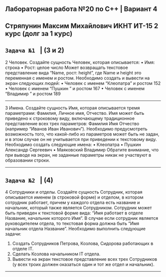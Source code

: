 Лабораторная работа №20 по C++ | Вариант 4
-------------------------------------------------------------------
Стряпунин Максим Михайлович 
ИКНТ ИТ-15 2 курс (долг за 1 курс)
-------------------------------------------------------------------
```Задача №1 ``` | (3 и 2)
-------------------------------------------------------------------
2 Человек. Создайте сущность Человек, которая описывается:
• Имя: строка
• Рост: целое число
Может возвращать текстовое представление вида “Name, рост: height”, где Name и
height это переменная с именем и ростом.
Необходимо создать и вывести на экран следующих людей:
• Человек с именем “Клеопатра” и ростом 152
• Человек с именем “Пушкин ” и ростом 167
• Человек с именем “Владимир ” и ростом 189

___________________________________________________________________
3 Имена. Создайте сущность Имя, которая описывается тремя параметрами:
Фамилия, Личное имя, Отчество. Имя может быть приведено к строковому виду,
включающему традиционное представление всех трех параметров: Фамилия Имя
Отчество (например “Иванов Иван Иванович”). Необходимо предусмотреть
возможность того, что какой-либо из параметров может быть не задан, и в этом
случае он не учитывается при приведении к текстовому виду.
Необходимо создать следующие имена:
• Клеопатра
• Пушкин Александр Сергеевич
• Маяковский Владимир
Обратите внимание, что при выводе на экран, не заданные параметры никак не участвуют в образовании строки.
___________________________________________________________________
```Задача №2 ``` | (4)
-------------------------------------------------------------------
4 Сотрудники и отделы. Создайте сущность Сотрудник, которая описывается
именем (в строковой форме) и отделом, в котором сотрудник работает, причем у
каждого отдела есть название и начальник, который также является
Сотрудником. Сотрудник может быть приведен к текстовой форме вида: “Имя
работает в отделе Название, начальник которого Имя”. В случае если сотрудник
является руководителем отдела, то текстовая форма должна быть “Имя
начальник отдела Название”.
Необходимо выполнить следующие задачи:
1. Создать Сотрудников Петрова, Козлова, Сидорова работающих в отделе IT.
2. Сделать Козлова начальником IT отдела.
3. Вывести на экран текстовое представление всех трех Сотрудников (у всех
троих должен оказаться один и тот же отдел и начальник).
___________________________________________________________________